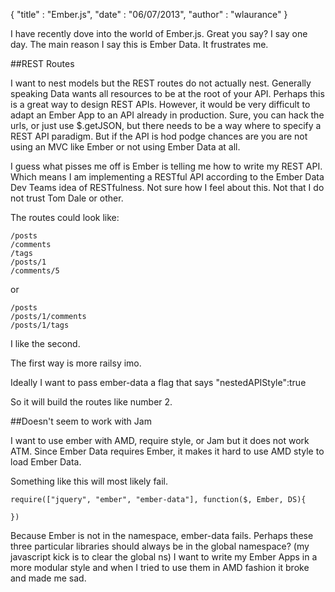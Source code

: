 {
  "title" : "Ember.js", 
  "date" : "06/07/2013",
  "author" : "wlaurance"
}

I have recently dove into the world of Ember.js. Great you say? I say one day.
The main reason I say this is Ember Data. It frustrates me.

##REST Routes

I want to nest models but the REST routes do not actually nest.
Generally speaking Data wants all resources to be at the root of your API.
Perhaps this is a great way to design REST APIs. However, it would be very difficult to adapt an Ember App to an API already in production. Sure, you can hack the urls, or just use $.getJSON, but there needs to be a way where to specify
 a REST API paradigm. But if the API is hod podge chances are you are not
using an MVC like Ember or not using Ember Data at all.

I guess what pisses me off is Ember is telling me how to write my REST API. Which means I am implementing a RESTful API according to the Ember Data Dev Teams
idea of RESTfulness. Not sure how I feel about this. Not that I do not trust Tom Dale or other.

The routes could look like:
```
/posts
/comments
/tags
/posts/1
/comments/5
```

or 

```
/posts
/posts/1/comments
/posts/1/tags
```

I like the second. 

The first way is more railsy imo.

Ideally I want to pass ember-data a flag that says "nestedAPIStyle":true

So it will build the routes like number 2.

##Doesn't seem to work with Jam

I want to use ember with AMD, require style, or Jam but it does not work ATM.
Since Ember Data requires Ember, it makes it hard to use AMD style to load Ember Data.

Something like this will most likely fail.

```
require(["jquery", "ember", "ember-data"], function($, Ember, DS){
 
})
```

Because Ember is not in the namespace, ember-data fails. Perhaps these three particular libraries should always be in the global namespace? (my javascript kick
is to clear the global ns) I want to write my Ember Apps in a more modular style and when I tried to use them in AMD fashion it broke and made me sad.



